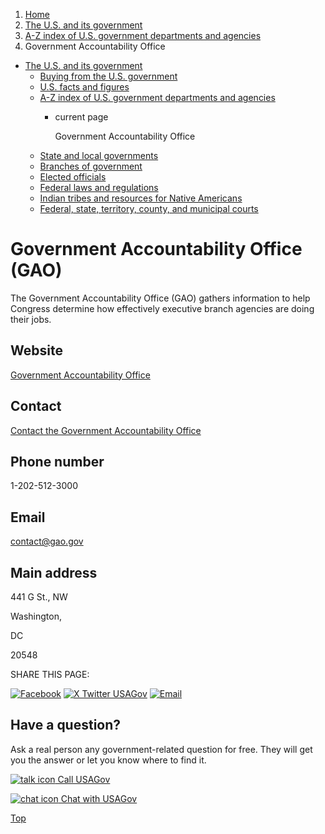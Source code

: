 1. [Home](/)
2. [The U.S. and its government](/about-the-us)
3. [A-Z index of U.S. government departments and agencies](/agency-index)
4. Government Accountability Office

* [The U.S. and its government](/about-the-us)
  + [Buying from the U.S. government](/buy-from-government)
  + [U.S. facts and figures](/facts-figures)
  + [A-Z index of U.S. government departments and agencies](/agency-index)
    - current page

      Government Accountability Office
  + [State and local governments](/state-local-governments)
  + [Branches of government](/branches-of-government)
  + [Elected officials](/elected-officials)
  + [Federal laws and regulations](/laws-and-regulations)
  + [Indian tribes and resources for Native Americans](/tribes)
  + [Federal, state, territory, county, and municipal courts](/courts)

Government Accountability Office
(GAO)
======================================

The Government Accountability Office (GAO) gathers information to help Congress determine how effectively executive branch agencies are doing their jobs.

Website
-------

[Government Accountability Office](https://www.gao.gov/)

Contact
-------

[Contact the Government Accountability Office](https://www.gao.gov/about/contact-us)

Phone number
------------

1-202-512-3000

Email
-----

[contact@gao.gov](mailto:contact@gao.gov)

Main address
------------

441 G St., NW
  

Washington,

DC

20548

SHARE THIS PAGE:

[![Facebook](/themes/custom/usagov/images/social-media-icons/Facebook_Icon.svg)](https://www.facebook.com/sharer/sharer.php?u=https://www.usa.gov/agencies/government-accountability-office&v=3)
[![X Twitter USAGov](/themes/custom/usagov/images/social-media-icons/X_Twitter_Icon.svg?version=2)](https://twitter.com/intent/tweet?source=webclient&text=https://www.usa.gov/agencies/government-accountability-office)
[![Email](/themes/custom/usagov/images/social-media-icons/Email_Icon.svg?version=2)](mailto:?subject=https://www.usa.gov/agencies/government-accountability-office)

Have a question?
----------------

Ask a real person any government-related question for free. They will get you the answer or let you know where to find it.

[![talk icon](/themes/custom/usagov/images/ICONS_talk.png)
Call USAGov](/phone)

[![chat icon](/themes/custom/usagov/images/ICONS_chat.png)
Chat with USAGov](/chat)

[Top](#main-content)